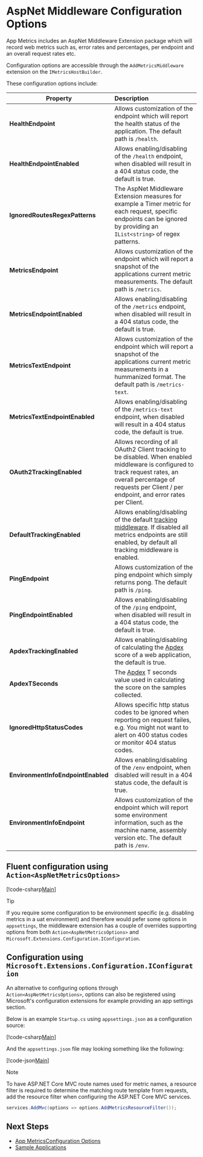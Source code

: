 # AspNet Middleware Configuration Options

App Metrics includes an AspNet Middleware Extension package which will record web metrics such as, error rates and percentages, per endpoint and an overall request rates etc.

Configuration options are accessible through the `AddMetricsMiddleware` extension on the `IMetricsHostBuilder`.

These configuration options include:

|Property|Description|
|------|:--------|
|**HealthEndpoint**|Allows customization of the endpoint which will report the health status of the application. The default path is `/health`.
|**HealthEndpointEnabled** |Allows enabling/disabling of the `/health` endpoint, when disabled will result in a 404 status code, the default is true.
|**IgnoredRoutesRegexPatterns**|The AspNet Middleware Extension measures for example a Timer metric for each request, specific endpoints can be ignored by providing an `IList<string>` of regex patterns.
|**MetricsEndpoint** |Allows customization of the endpoint which will report a snapshot of the applications current metric measurements. The default path is `/metrics`.
|**MetricsEndpointEnabled**|Allows enabling/disabling of the `/metrics` endpoint, when disabled will result in a 404 status code, the default is true.
|**MetricsTextEndpoint**|Allows customization of the endpoint which will report a snapshot of the applications current metric measurements in a hummanized format. The default path is `/metrics-text`.
|**MetricsTextEndpointEnabled**|Allows enabling/disabling of the `/metrics-text` endpoint, when disabled will result in a 404 status code, the default is true.
|**OAuth2TrackingEnabled**|Allows recording of all OAuth2 Client tracking to be disabled. When enabled middleware is configured to track request rates, an overall percentage of requests per Client / per endpoint, and error rates per Client.
|**DefaultTrackingEnabled**|Allows enabling/disabling of the default [tracking middleware](https://github.com/alhardy/AppMetrics/tree/master/src/App.Metrics.Extensions.Middleware). If disabled all metrics endpoints are still enabled, by default all tracking middleware is enabled.
|**PingEndpoint**|Allows customization of the ping endpoint which simply returns pong. The default path is `/ping`.
|**PingEndpointEnabled**|Allows enabling/disabling of the `/ping` endpoint, when disabled will result in a 404 status code, the default is true.
|**ApdexTrackingEnabled**|Allows enabling/disabling of calculating the [Apdex](../getting-started/metric-types/apdex.md) score of a web application, the default is true.
|**ApdexTSeconds**|The [Apdex](../getting-started/metric-types/apdex.md) T seconds value used in calculating the score on the samples collected.
|**IgnoredHttpStatusCodes**|Allows specific http status codes to be ignored when reporting on request failes, e.g. You might not want to alert on 400 status codes or monitor 404 status codes.
|**EnvironmentInfoEndpointEnabled**|Allows enabling/disabling of the `/env` endpoint, when disabled will result in a 404 status code, the default is true.
|**EnvironmentInfoEndpoint**|Allows customization of the endpoint which will report some environment information, such as the machine name, assembly version etc. The default path is `/env`.

## Fluent configuration using `Action<AspNetMetricsOptions>`

[!code-csharp[Main](../src/samples/AppMetrics.Startup.CodeSnippets/StartupWithAspNetOptions.cs?highlight=10)]

> [!TIP]
> If you require some configuration to be environment specific (e.g. disabling metrics in a uat environment) and therefore would pefer some options in `appsettings`, the middleware extension has a couple of overrides supporting options from both `Action<AspNetMetricsOptions>` and `Microsoft.Extensions.Configuration.IConfiguration`.

## Configuration using `Microsoft.Extensions.Configuration.IConfiguration`

An alternative to configuring options through `Action<AspNetMetricsOptions>`, options can also be registered using Microsoft's configuration extensions for example providing an app settings section.

Below is an example `Startup.cs` using `appsettings.json` as a configuration source:

[!code-csharp[Main](../src/samples/AppMetrics.Startup.CodeSnippets/StartupWithAppMetricsOptionsIConfiguration.cs?highlight=22)]    

And the `appsettings.json` file may looking something like the following:

[!code-json[Main](../src/samples/App.Metrics.Formatters.Json.Samples/AspNetOptions.json)]

> [!NOTE]
> To have ASP.NET Core MVC route names used for metric names, a resource filter is required to determine the matching route template from requests, add the resource filter when configuring the ASP.NET Core MVC services.
> 
> ```csharp
> services.AddMvc(options => options.AddMetricsResourceFilter());
>  ```

## Next Steps

- [App MetricsConfiguration Options](configuration.md)
- [Sample Applications](../samples/index.md)
